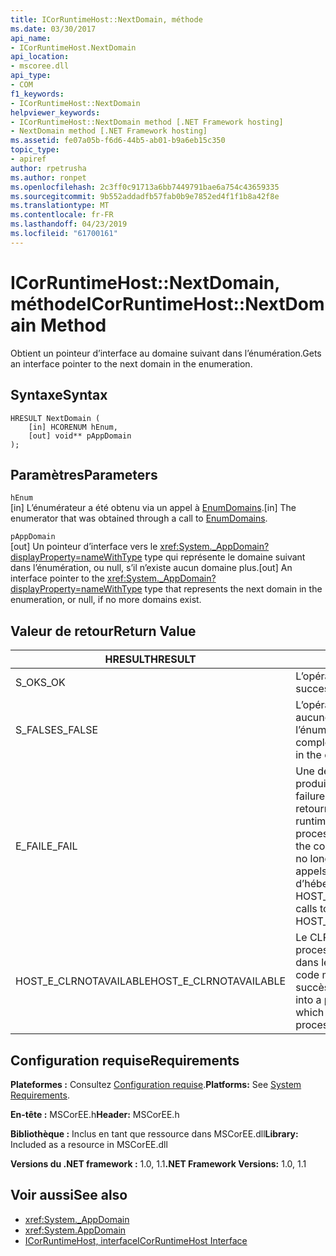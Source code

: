 ```yaml
---
title: ICorRuntimeHost::NextDomain, méthode
ms.date: 03/30/2017
api_name:
- ICorRuntimeHost.NextDomain
api_location:
- mscoree.dll
api_type:
- COM
f1_keywords:
- ICorRuntimeHost::NextDomain
helpviewer_keywords:
- ICorRuntimeHost::NextDomain method [.NET Framework hosting]
- NextDomain method [.NET Framework hosting]
ms.assetid: fe07a05b-f6d6-44b5-ab01-b9a6eb15c350
topic_type:
- apiref
author: rpetrusha
ms.author: ronpet
ms.openlocfilehash: 2c3ff0c91713a6bb7449791bae6a754c43659335
ms.sourcegitcommit: 9b552addadfb57fab0b9e7852ed4f1f1b8a42f8e
ms.translationtype: MT
ms.contentlocale: fr-FR
ms.lasthandoff: 04/23/2019
ms.locfileid: "61700161"
---
```

# <a name="icorruntimehostnextdomain-method"></a><span data-ttu-id="6808f-102">ICorRuntimeHost::NextDomain, méthode</span><span class="sxs-lookup"><span data-stu-id="6808f-102">ICorRuntimeHost::NextDomain Method</span></span>
<span data-ttu-id="6808f-103">Obtient un pointeur d’interface au domaine suivant dans l’énumération.</span><span class="sxs-lookup"><span data-stu-id="6808f-103">Gets an interface pointer to the next domain in the enumeration.</span></span>  
  
## <a name="syntax"></a><span data-ttu-id="6808f-104">Syntaxe</span><span class="sxs-lookup"><span data-stu-id="6808f-104">Syntax</span></span>  
  
```  
HRESULT NextDomain (  
    [in] HCORENUM hEnum,  
    [out] void** pAppDomain  
);  
```  
  
## <a name="parameters"></a><span data-ttu-id="6808f-105">Paramètres</span><span class="sxs-lookup"><span data-stu-id="6808f-105">Parameters</span></span>  
 `hEnum`  
 <span data-ttu-id="6808f-106">[in] L’énumérateur a été obtenu via un appel à [EnumDomains](../../../../docs/framework/unmanaged-api/hosting/icorruntimehost-enumdomains-method.md).</span><span class="sxs-lookup"><span data-stu-id="6808f-106">[in] The enumerator that was obtained through a call to [EnumDomains](../../../../docs/framework/unmanaged-api/hosting/icorruntimehost-enumdomains-method.md).</span></span>  
  
 `pAppDomain`  
 <span data-ttu-id="6808f-107">[out] Un pointeur d’interface vers le <xref:System._AppDomain?displayProperty=nameWithType> type qui représente le domaine suivant dans l’énumération, ou null, s’il n’existe aucun domaine plus.</span><span class="sxs-lookup"><span data-stu-id="6808f-107">[out] An interface pointer to the <xref:System._AppDomain?displayProperty=nameWithType> type that represents the next domain in the enumeration, or null, if no more domains exist.</span></span>  
  
## <a name="return-value"></a><span data-ttu-id="6808f-108">Valeur de retour</span><span class="sxs-lookup"><span data-stu-id="6808f-108">Return Value</span></span>  
  
|<span data-ttu-id="6808f-109">HRESULT</span><span class="sxs-lookup"><span data-stu-id="6808f-109">HRESULT</span></span>|<span data-ttu-id="6808f-110">Description</span><span class="sxs-lookup"><span data-stu-id="6808f-110">Description</span></span>|  
|-------------|-----------------|  
|<span data-ttu-id="6808f-111">S_OK</span><span class="sxs-lookup"><span data-stu-id="6808f-111">S_OK</span></span>|<span data-ttu-id="6808f-112">L’opération a réussi.</span><span class="sxs-lookup"><span data-stu-id="6808f-112">The operation was successful.</span></span>|  
|<span data-ttu-id="6808f-113">S_FALSE</span><span class="sxs-lookup"><span data-stu-id="6808f-113">S_FALSE</span></span>|<span data-ttu-id="6808f-114">L’opération a échoué, ou il n’existe aucune davantage de domaines dans l’énumération.</span><span class="sxs-lookup"><span data-stu-id="6808f-114">The operation failed to complete, or there are no more domains in the enumeration.</span></span>|  
|<span data-ttu-id="6808f-115">E_FAIL</span><span class="sxs-lookup"><span data-stu-id="6808f-115">E_FAIL</span></span>|<span data-ttu-id="6808f-116">Une défaillance grave et inconnue s’est produite.</span><span class="sxs-lookup"><span data-stu-id="6808f-116">An unknown, catastrophic failure occurred.</span></span> <span data-ttu-id="6808f-117">Si une méthode retourne E_FAIL, le common language runtime (CLR) n’est plus utilisable dans le processus.</span><span class="sxs-lookup"><span data-stu-id="6808f-117">If a method returns E_FAIL, the common language runtime (CLR) is no longer usable in the process.</span></span> <span data-ttu-id="6808f-118">Les appels suivants à toute API d’hébergement retournent HOST_E_CLRNOTAVAILABLE.</span><span class="sxs-lookup"><span data-stu-id="6808f-118">Subsequent calls to any hosting APIs return HOST_E_CLRNOTAVAILABLE.</span></span>|  
|<span data-ttu-id="6808f-119">HOST_E_CLRNOTAVAILABLE</span><span class="sxs-lookup"><span data-stu-id="6808f-119">HOST_E_CLRNOTAVAILABLE</span></span>|<span data-ttu-id="6808f-120">Le CLR n’a pas été chargé dans un processus ou le CLR est dans un état dans lequel il ne peut pas exécuter le code managé ou traiter l’appel avec succès.</span><span class="sxs-lookup"><span data-stu-id="6808f-120">The CLR has not been loaded into a process, or the CLR is in a state in which it cannot run managed code or process the call successfully.</span></span>|  
  
## <a name="requirements"></a><span data-ttu-id="6808f-121">Configuration requise</span><span class="sxs-lookup"><span data-stu-id="6808f-121">Requirements</span></span>  
 <span data-ttu-id="6808f-122">**Plateformes :** Consultez [Configuration requise](../../../../docs/framework/get-started/system-requirements.md).</span><span class="sxs-lookup"><span data-stu-id="6808f-122">**Platforms:** See [System Requirements](../../../../docs/framework/get-started/system-requirements.md).</span></span>  
  
 <span data-ttu-id="6808f-123">**En-tête :** MSCorEE.h</span><span class="sxs-lookup"><span data-stu-id="6808f-123">**Header:** MSCorEE.h</span></span>  
  
 <span data-ttu-id="6808f-124">**Bibliothèque :** Inclus en tant que ressource dans MSCorEE.dll</span><span class="sxs-lookup"><span data-stu-id="6808f-124">**Library:** Included as a resource in MSCorEE.dll</span></span>  
  
 <span data-ttu-id="6808f-125">**Versions du .NET framework :** 1.0, 1.1</span><span class="sxs-lookup"><span data-stu-id="6808f-125">**.NET Framework Versions:** 1.0, 1.1</span></span>  
  
## <a name="see-also"></a><span data-ttu-id="6808f-126">Voir aussi</span><span class="sxs-lookup"><span data-stu-id="6808f-126">See also</span></span>

- <xref:System._AppDomain>
- <xref:System.AppDomain>
- [<span data-ttu-id="6808f-127">ICorRuntimeHost, interface</span><span class="sxs-lookup"><span data-stu-id="6808f-127">ICorRuntimeHost Interface</span></span>](../../../../docs/framework/unmanaged-api/hosting/icorruntimehost-interface.md)
